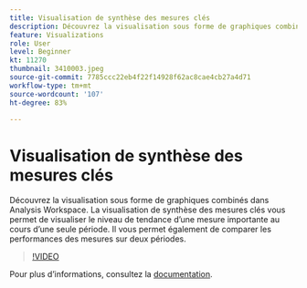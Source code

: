 ```yaml
---
title: Visualisation de synthèse des mesures clés
description: Découvrez la visualisation sous forme de graphiques combinés dans Analysis Workspace. La visualisation de synthèse des mesures clés vous permet de visualiser le niveau de tendance d’une mesure importante au cours d’une seule période. Il vous permet également de comparer les performances des mesures sur deux périodes. (Doit comporter entre 60 et 160 caractères, mais compte 244 caractères)
feature: Visualizations
role: User
level: Beginner
kt: 11270
thumbnail: 3410003.jpeg
source-git-commit: 7785ccc22eb4f22f14928f62ac8cae4cb27a4d71
workflow-type: tm+mt
source-wordcount: '107'
ht-degree: 83%

---
```



# Visualisation de synthèse des mesures clés

Découvrez la visualisation sous forme de graphiques combinés dans Analysis Workspace. La visualisation de synthèse des mesures clés vous permet de visualiser le niveau de tendance d’une mesure importante au cours d’une seule période. Il vous permet également de comparer les performances des mesures sur deux périodes.

>[!VIDEO](https://video.tv.adobe.com/v/3410003/?quality=12&learn=on)

Pour plus dʼinformations, consultez la [documentation](https://experienceleague.adobe.com/docs/analytics/analyze/analysis-workspace/visualizations/key-metric.html?lang=en).

